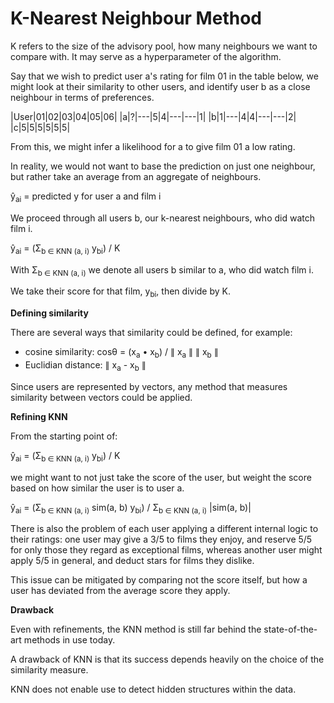 # K-Nearest Neighbour Method

K refers to the size of the advisory pool, how many neighbours we want to compare with. It may serve as a hyperparameter of the algorithm.

Say that we wish to predict user a's rating for film 01 in the table below, we might look at their similarity to other users, and identify user b as a close neighbour in terms of preferences.

|User|01|02|03|04|05|06|
|a|?|---|5|4|---|---|1|
|b|1|---|4|4|---|---|2|
|c|5|5|5|5|5|5|

From this, we might infer a likelihood for a to give film 01 a low rating.

In reality, we would not want to base the prediction on just one neighbour, but rather take an average from an aggregate of neighbours.

ŷ<sub>ai</sub> = predicted y for user a and film i

We proceed through all users b, our k-nearest neighbours, who did watch film i.

ŷ<sub>ai</sub> = (Σ<sub>b ∈ KNN (a, i)</sub> y<sub>bi</sub>) / K

With Σ<sub>b ∈ KNN (a, i)</sub> we denote all users b similar to a, who did watch film i.

We take their score for that film, y<sub>bi</sub>, then divide by K.

**Defining similarity**

There are several ways that similarity could be defined, for example:

- cosine similarity: cosθ = (x<sub>a</sub> • x<sub>b</sub>) / ∥ x<sub>a</sub> ∥ ∥ x<sub>b</sub> ∥
- Euclidian distance: ∥ x<sub>a</sub> - x<sub>b</sub> ∥

Since users are represented by vectors, any method that measures similarity between vectors could be applied.

**Refining KNN**

From the starting point of:

ŷ<sub>ai</sub> = (Σ<sub>b ∈ KNN (a, i)</sub> y<sub>bi</sub>) / K

we might want to not just take the score of the user, but weight the score based on how similar the user is to user a.

ŷ<sub>ai</sub> = (Σ<sub>b ∈ KNN (a, i)</sub> sim(a, b) y<sub>bi</sub>) / Σ<sub>b ∈ KNN (a, i)</sub> |sim(a, b)|

There is also the problem of each user applying a different internal logic to their ratings: one user may give a 3/5 to films they enjoy, and reserve 5/5 for only those they regard as exceptional films, whereas another user might apply 5/5 in general, and deduct stars for films they dislike.

This issue can be mitigated by comparing not the score itself, but how a user has deviated from the average score they apply.

**Drawback**

Even with refinements, the KNN method is still far behind the state-of-the-art methods in use today.

A drawback of KNN is that its success depends heavily on the choice of the similarity measure.

KNN does not enable use to detect hidden structures within the data.
